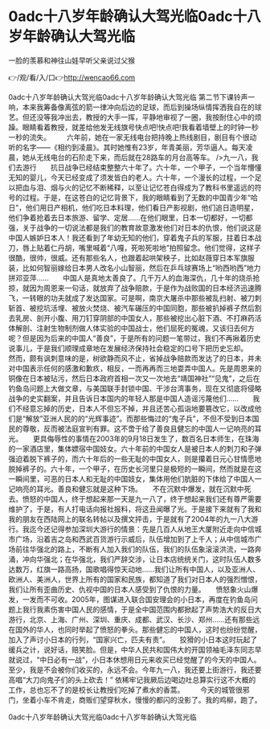 # 0adc十八岁年龄确认大驾光临0adc十八岁年龄确认大驾光临
一脸的羡慕和神往山娃早听父亲说过父猴

👉/观/看/入/口👉http://wencao66.com

0adc十八岁年龄确认大驾光临0adc十八岁年龄确认大驾光临	第二节下课铃声一响，本来我筹备像离弦的箭一律冲向后边的足球，而后到操场纵情挥洒我自在的球艺。但还没等我冲出去，教授的大手一挥，平静地审视了一圈，我按耐住心中的烦躁。眼睛看着教授，就差给他发无线旗号快点吧!快点吧!我看着墙壁上的时钟一秒一秒的流失。
　　六年前，她在一家无线电台把持晚上热线剧目，剧目有个很动听的名字——《相约到凌晨》。其时她惟有23岁，年青美丽，芳华逼人。每天凌晨，她从无线电台的石阶走下来，而后就在28路车的月台高等车。
/>九一八，我们去游行　　抗日战争已经结束整整六十年了。六十年，一个甲子，一个当年懵懂无知的婴儿，今天已经变成了须发皆白的老人。六十年，一个漫长的过程，一个足以把血与泪、烟与火的记忆不断稀释，以至让记忆苍白得成为了教科书里遥远的符号的过程。于是，在这苍白的记忆背景下，我的眼睛看到了无数的中国青少年“哈日”，他们用日产相机，他们吃日本料理，他们看日产影视剧，他们追日造明星，他们争着抢着去日本旅游、留学、定居……在他们眼里，日本一切都好，一切都强，关于战争的一切说法都是我们的教育故意激发他们对日本的仇恨，他们说这是中国人嫉妒日本人！我还看到了年幼无知的他们，穿着鬼子兵的军服，拄着日本战刀，唇上贴着仁丹胡，嘴里喊着“八嘎，死啦死啦地”拍照留念。他们觉得，这样子很酷，很帅，很威。还有那些名人，也跟着起哄架秧子，比如赵薇穿日本军旗服装，比如何智丽嫁给日本男人改名小山智丽，然后在乒乓球赛场上“哟西哟西”地力拼邓亚萍……　　中国人是真地太善良了。几千万人的血海深仇，几十年的烧杀抢掠，就因为周恩来一句话，就放弃了战争赔款，于是作为战败国的日本经济迅速腾飞，一转眼的功夫就成了发达国家。可是啊，南京大屠杀中那些被乱扫射、被刀刺斩首、被挖坑活埋、被放火焚烧、被汽车碾压的中国同胞，那些被扒掉裤子然后割去乳房、剖开小腹、用刀钉穿阴部的中国女人，那些被挖出心脏下酒、不打麻药活体解剖、注射生物制剂做人体实验的中国战士，他们屈死的冤魂，又该归去何方呢？但是因为后来的中国人“善良”，于是所有的问题一笔带过，我们不再揪着历史说事儿，于是我们顺理成章地在发展经济保持社会稳定的口号下把历史忘却。　　然而，颇有讽刺意味的是，树欲静而风不止，省掉战争赔款而发达了的日本，并未对中国表示任何的感激和歉疚，相反，一而再再而三地耍弄中国人。先是周恩来的铜像在日本被玷污，然后日本政府首相一次又一次地去“靖国神社”“见鬼”，之后在钓鱼岛问题上大做文章，与美国联手封锁中国、干涉台湾事务，现在又彻底将侵略战争的史实翻案，并且告诉日本国内的年轻人那是中国人造谣污蔑他们……　　我们不经意忘掉的历史，日本人不但忘不掉，并且还苦心孤诣地要篡改它，以改成他们是“解放”亚洲人民的的“光辉事迹”。而那些悔过的“鬼子兵”，不但不受到日本国民的尊敬，反而被法庭宣判有罪。这不啻于给了善良且健忘的中国人一记响亮的耳光。　　更具侮辱性的事情在2003年的9月18日发生了，数百名日本师生，在珠海的一家酒店里，集体嫖宿中国妓女。六十年前的中国女人是被日本人的刺刀和子弹强迫着脱下裤子的，而六十年后的一些无耻的中国女人，则是攥着日元心甘情愿地脱掉裤子的。六十年，一个甲子，在历史长河里只是极短的一瞬间，然而就是在这一瞬间里，可恶的日本人和无耻的中国妓女，集体用他们肮脏的下体给了中国人一记响亮的耳光。善良和健忘就是这种下场。　　不在沉默中爆发，就在沉默中死去。愤怒的中国人，终于想起来那一天是九一八了，终于想起来我们还有尊严需要维护了，于是，有人打电话向报社报料，将这丑闻曝了光。于是接下来就有了我和我的朋友在西陆网上的联名转帖以及撰文抨击，于是就有了2004年的九一八大游行。我迄今还记得参加深圳大游行的情景：先是几百人从地王大厦附近走向中信城市广场，沿着吉之岛和西武百货游行示威后，队伍增加到了上千人；从中信城市广场前往华强北的路上，不断有人加入我们的队伍，我们的队伍象滚滚洪流，一路奔涌，冲向华强北；在华强北，我们严辞交涉，让日本店统统关门，这时队伍人数多达数万，红旗一路高扬，国歌唱得惊天动地……我们让所有中国人，以及亚洲人、欧洲人、美洲人，世界上所有的国家和民族，都知道了我们对日本人的强烈憎恨，我们让所有歪曲历史、仇视中国的日本人感受到了仇恨的力量。　　愤怒象火山爆发，一发而不可收。2005年，图谋进入联合国安理会的小日本，再度在钓鱼岛问题上我行我素伤害中国人民的感情，于是全中国范围内都掀起了声势浩大的反日大游行，北京、上海、广州、深圳、重庆、成都、武汉、长沙、郑州……还有那些远在国外的华人，也同时举起了愤怒的拳头。那些健忘的中国人，这时也纷纷觉醒，加入了声讨小日本的行列，“国家兴亡，匹夫有责”。　　狡猾的小日本这时玩起了缓兵之计，说好话，赔笑脸。但是，中华人民共和国伟大的开国领袖毛泽东同志早就说过，“中日必有一战”，小日本休想用日元来收买已经觉醒了的今天的中国人。至少，我是不会被你们收买的，永远不会。今年九一八，我还要上街游行，我还要高唱“大刀向鬼子们的头上砍去！”
依稀牢记我厥后边喝边吐总算实行这不大概的工作，总也忘不了的是校长让教授们吃掉了煮水的香蒿。
　　今天的城管很邪门，坐着小车不肯走，商贩们望穿秋水，慢慢的都闪的没影了。我的鸡柳，跑了。

0adc十八岁年龄确认大驾光临0adc十八岁年龄确认大驾光临
